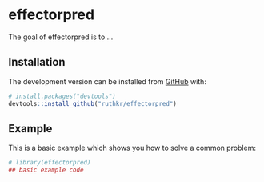 
<!-- README.md is generated from README.Rmd. Please edit that file -->

# effectorpred

<!-- badges: start -->

<!-- badges: end -->

The goal of effectorpred is to
…

## Installation

<!-- You can install the released version of effectorpred from [CRAN](https://CRAN.R-project.org) with: -->

<!-- ``` r -->

<!-- install.packages("effectorpred") -->

<!-- ``` -->

The development version can be installed from
[GitHub](https://github.com/) with:

``` r
# install.packages("devtools")
devtools::install_github("ruthkr/effectorpred")
```

## Example

This is a basic example which shows you how to solve a common problem:

``` r
# library(effectorpred)
## basic example code
```
